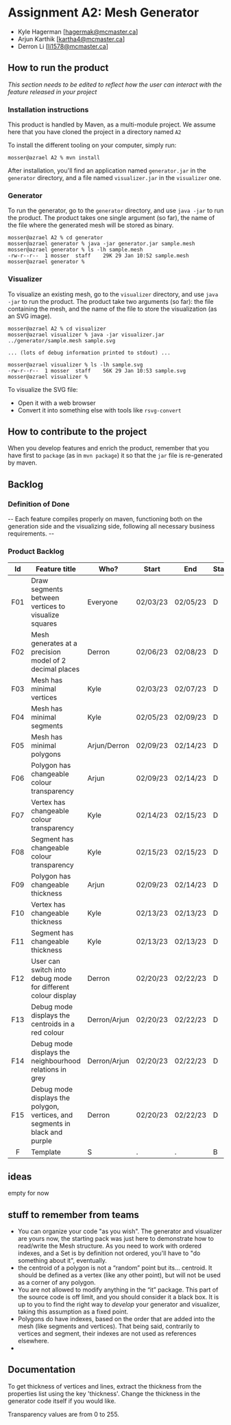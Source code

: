# Assignment A2: Mesh Generator

  - Kyle Hagerman [hagermak@mcmaster.ca]
  - Arjun Karthik [kartha4@mcmaster.ca]
  - Derron Li [li1578@mcmaster.ca]

## How to run the product

_This section needs to be edited to reflect how the user can interact with the feature released in your project_

### Installation instructions

This product is handled by Maven, as a multi-module project. We assume here that you have cloned the project in a directory named `A2`

To install the different tooling on your computer, simply run:

```
mosser@azrael A2 % mvn install
```

After installation, you'll find an application named `generator.jar` in the `generator` directory, and a file named `visualizer.jar` in the `visualizer` one. 

### Generator

To run the generator, go to the `generator` directory, and use `java -jar` to run the product. The product takes one single argument (so far), the name of the file where the generated mesh will be stored as binary.

```
mosser@azrael A2 % cd generator 
mosser@azrael generator % java -jar generator.jar sample.mesh
mosser@azrael generator % ls -lh sample.mesh
-rw-r--r--  1 mosser  staff    29K 29 Jan 10:52 sample.mesh
mosser@azrael generator % 
```

### Visualizer

To visualize an existing mesh, go to the `visualizer` directory, and use `java -jar` to run the product. The product take two arguments (so far): the file containing the mesh, and the name of the file to store the visualization (as an SVG image).

```
mosser@azrael A2 % cd visualizer 
mosser@azrael visualizer % java -jar visualizer.jar ../generator/sample.mesh sample.svg

... (lots of debug information printed to stdout) ...

mosser@azrael visualizer % ls -lh sample.svg
-rw-r--r--  1 mosser  staff    56K 29 Jan 10:53 sample.svg
mosser@azrael visualizer %
```
To visualize the SVG file:

  - Open it with a web browser
  - Convert it into something else with tools like `rsvg-convert`

## How to contribute to the project

When you develop features and enrich the product, remember that you have first to `package` (as in `mvn package`) it so that the `jar` file is re-generated by maven.

## Backlog

### Definition of Done

-- Each feature compiles properly on maven, functioning both on the generation side and the visualizing side, following all necessary business requirements.  --

### Product Backlog

| Id | Feature title | Who? | Start | End | Status |
|:--:|---------------|------|-------|-----|--------|
|  F01  |  Draw segments between vertices to visualize squares  |  Everyone  |  02/03/23  |  02/05/23  |  D  |
|  F02  |  Mesh generates at a precision model of 2 decimal places  |  Derron  |  02/06/23  |  02/08/23  |  D  |
|  F03  |  Mesh has minimal vertices  |  Kyle  |  02/03/23  |  02/07/23  |  D  |
|  F04  |  Mesh has minimal segments  |  Kyle  |  02/05/23  |  02/09/23  |  D  |
|  F05  |  Mesh has minimal polygons  |  Arjun/Derron  |  02/09/23  |  02/14/23  |  D  |
|  F06  |  Polygon has changeable colour transparency  |  Arjun  |  02/09/23  |  02/14/23  |  D  |
|  F07  |  Vertex has changeable colour transparency  |  Kyle  |  02/14/23  |  02/15/23  |  D  |
|  F08  |  Segment has changeable colour transparency  |  Kyle  |  02/15/23  |  02/15/23  |  D  |
|  F09  |  Polygon has changeable thickness  | Arjun |  02/09/23  |  02/14/23  |  D  |
|  F10  |  Vertex has changeable thickness  |  Kyle  |  02/13/23  |  02/13/23  |  D  |
|  F11  |  Segment has changeable thickness  |  Kyle  |  02/13/23  |  02/13/23  |  D  |
|  F12  |  User can switch into debug mode for different colour display  |  Derron  |  02/20/23  |  02/22/23  |  D  |
|  F13  |  Debug mode displays the centroids in a red colour  |  Derron/Arjun  |  02/20/23  |  02/22/23  |  D  |
|  F14  |  Debug mode displays the neighbourhood relations in grey |  Derron/Arjun  |  02/20/23  |  02/22/23  |  D  |
|  F15  |  Debug mode displays the polygon, vertices, and segments in black and purple |  Derron  |  02/20/23  |  02/22/23  |  D  |
|  F  |  Template  |  S  |  .  |  .  |  B  |


## ideas
empty for now



## stuff to remember from teams

- You can organize your code "as you wish". The generator and visualizer are yours now, the starting pack was just here to demonstrate how to read/write the Mesh structure.
  As you need to work with ordered indexes, and a Set is by definition not ordered, you'll have to "do something about it", eventually.
- the centroid of a polygon is not a “random” point but its… centroid. It should be defined as a vertex (like any other point), but will not be used as a corner of any polygon.
- You are not allowed to modify anything in the “it” package. This part of the source code is off limit, and you should consider it a black box. It is up to you to find the right way to _develop_ your generator and visualizer, taking this assumption as a fixed point.
- Polygons do have indexes, based on the order that are added into the mesh (like segments and vertices). That being said, contrarily to vertices and segment, their indexes are not used as references elsewhere.
- 


## Documentation
To get thickness of vertices and lines, extract the thickness from the properties list using the key 'thickness'. 
Change the thickness in the generator code itself if you would like.

Transparency values are from 0 to 255.

